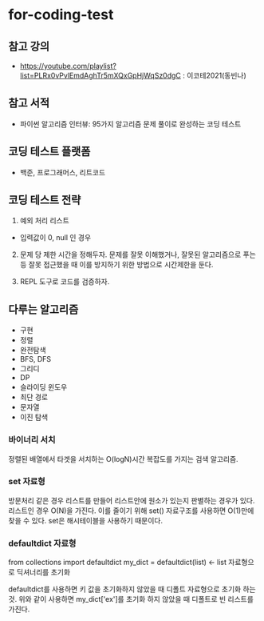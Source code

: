 # for-coding-test

## 참고 강의
- https://youtube.com/playlist?list=PLRx0vPvlEmdAghTr5mXQxGpHjWqSz0dgC : 이코테2021(동빈나)

## 참고 서적
- 파이썬 알고리즘 인터뷰: 95가지 알고리즘 문제 풀이로 완성하는 코딩 테스트

## 코딩 테스트 플랫폼
- 백준, 프로그래머스, 리트코드

## 코딩 테스트 전략

1. 예외 처리 리스트
- 입력값이 0, null 인 경우

2. 문제 당 제한 시간을 정해두자. 문제를 잘못 이해했거나, 잘못된 알고리즘으로 푸는 등 잘못 접근했을 때 이를 방지하기 위한 방법으로 시간제한을 둔다. 

3. REPL 도구로 코드를 검증하자.

## 다루는 알고리즘
- 구현
- 정렬
- 완전탐색
- BFS, DFS
- 그리디
- DP
- 슬라이딩 윈도우
- 최단 경로
- 문자열
- 이진 탐색

### 바이너리 서치

정렬된 배열에서 타겟을 서치하는 O(logN)시간 복잡도를 가지는 검색 알고리즘.

### set 자료형

방문처리 같은 경우 리스트를 만들어 리스트안에 원소가 있는지 판별하는 경우가 있다.
리스트인 경우 O(N)을 가진다.
이를 줄이기 위해 set() 자료구조를 사용하면 O(1)만에 찾을 수 있다. set은 해시테이블을 사용하기 때문이다.

### defaultdict 자료형

from collections import defaultdict
my_dict = defaultdict(list)  <- list 자료형으로 딕셔너리를 초기화

defaultdict를 사용하면 키 값을 초기화하지 않았을 때 디폴트 자료형으로 초기화 하는 것.
위와 같이 사용하면 my_dict['ex']를 초기화 하지 않았을 때 디폴트로 빈 리스트를 가진다.
